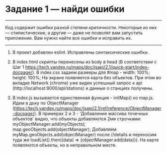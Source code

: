 # Задание 1 — найди ошибки
-------------------------------------------------------------------------------------------------------------

Код содержит ошибки разной степени критичности. Некоторые из них — стилистические, а другие — даже не позволят вам запустить приложение. Вам нужно найти все ошибки и исправить их.

-------------------------------------------------------------------------------------------------------------

1) В проект добавлен eslint. Исправлены синтаксические ошибки.

2) В index.html скрипты перенесены из body в head (В соответствии с Шаг 1 https://tech.yandex.ru/maps/doc/jsapi/2.1/quick-start/index-docpage/). В index.css задаем размеры для #map - width: 100%; height: 100%; На экране появляется карта без объектов. При этом во вкладке Network (chrome) уже виден успешный запрос к api (http://localhost:9000/api/stations) и данные о станциях получены.

3) В index.js вызывается единственная функция - initMap() из map.js. Идем в доку по ObjectManager (https://tech.yandex.ru/maps/doc/jsapi/2.1/ref/reference/ObjectManager-docpage/). В примерах 2 и 3 - 'Добавление массива точечных объектов' видно, что объекты добавляются 2мя строчками: myObjectManager.add(myObjects); map.geoObjects.add(objectManager); 
Добавляем myMap.geoObjects.add(objectManager) после //details и переносим туда же loadList().then((data) => {objectManager.add(data)}). 
На карте появляются объекты, но в неправильном месте.

